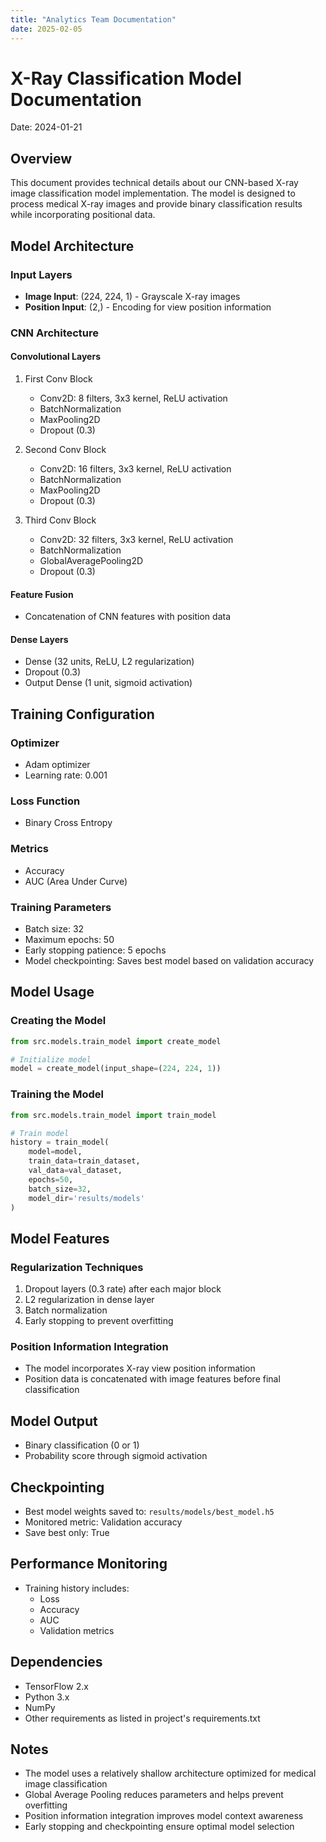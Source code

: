 ```yaml
---
title: "Analytics Team Documentation"
date: 2025-02-05
---
```


# X-Ray Classification Model Documentation
Date: 2024-01-21

## Overview
This document provides technical details about our CNN-based X-ray image classification model implementation. The model is designed to process medical X-ray images and provide binary classification results while incorporating positional data.

## Model Architecture

### Input Layers
- **Image Input**: (224, 224, 1) - Grayscale X-ray images
- **Position Input**: (2,) - Encoding for view position information

### CNN Architecture

#### Convolutional Layers
1. First Conv Block
   - Conv2D: 8 filters, 3x3 kernel, ReLU activation
   - BatchNormalization
   - MaxPooling2D
   - Dropout (0.3)

2. Second Conv Block
   - Conv2D: 16 filters, 3x3 kernel, ReLU activation
   - BatchNormalization
   - MaxPooling2D
   - Dropout (0.3)

3. Third Conv Block
   - Conv2D: 32 filters, 3x3 kernel, ReLU activation
   - BatchNormalization
   - GlobalAveragePooling2D
   - Dropout (0.3)

#### Feature Fusion
- Concatenation of CNN features with position data

#### Dense Layers
- Dense (32 units, ReLU, L2 regularization)
- Dropout (0.3)
- Output Dense (1 unit, sigmoid activation)

## Training Configuration

### Optimizer
- Adam optimizer
- Learning rate: 0.001

### Loss Function
- Binary Cross Entropy

### Metrics
- Accuracy
- AUC (Area Under Curve)

### Training Parameters
- Batch size: 32
- Maximum epochs: 50
- Early stopping patience: 5 epochs
- Model checkpointing: Saves best model based on validation accuracy

## Model Usage

### Creating the Model
```python
from src.models.train_model import create_model

# Initialize model
model = create_model(input_shape=(224, 224, 1))
```

### Training the Model
```python
from src.models.train_model import train_model

# Train model
history = train_model(
    model=model,
    train_data=train_dataset,
    val_data=val_dataset,
    epochs=50,
    batch_size=32,
    model_dir='results/models'
)
```

## Model Features

### Regularization Techniques
1. Dropout layers (0.3 rate) after each major block
2. L2 regularization in dense layer
3. Batch normalization
4. Early stopping to prevent overfitting

### Position Information Integration
- The model incorporates X-ray view position information
- Position data is concatenated with image features before final classification

## Model Output
- Binary classification (0 or 1)
- Probability score through sigmoid activation

## Checkpointing
- Best model weights saved to: `results/models/best_model.h5`
- Monitored metric: Validation accuracy
- Save best only: True

## Performance Monitoring
- Training history includes:
  - Loss
  - Accuracy
  - AUC
  - Validation metrics

## Dependencies
- TensorFlow 2.x
- Python 3.x
- NumPy
- Other requirements as listed in project's requirements.txt

## Notes
- The model uses a relatively shallow architecture optimized for medical image classification
- Global Average Pooling reduces parameters and helps prevent overfitting
- Position information integration improves model context awareness
- Early stopping and checkpointing ensure optimal model selection